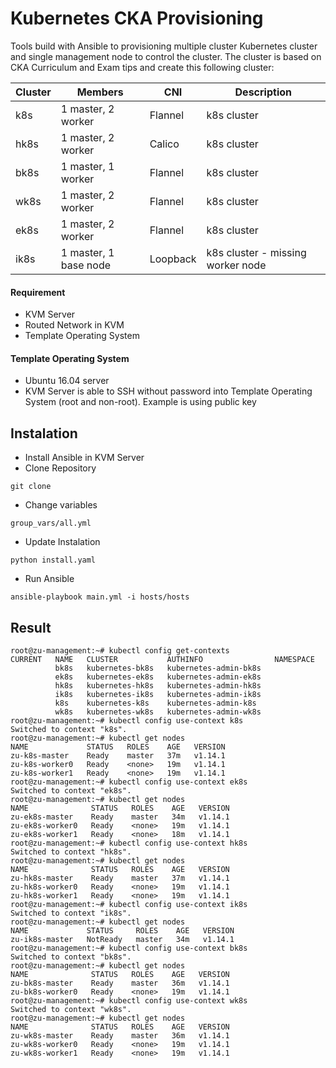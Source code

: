 # Kubernetes CKA Provisioning
Tools build with Ansible to provisioning multiple cluster Kubernetes cluster and single management node to control the cluster. The cluster is based on CKA Curriculum and Exam tips and create this following cluster:

| Cluster | Members | CNI      | Description |
|---------|---------|----------|-------------|
| k8s     | 1 master, 2 worker        | Flannel  | k8s cluster            |
| hk8s    | 1 master, 2 worker        | Calico   | k8s cluster            |
| bk8s    | 1 master, 1 worker        | Flannel  | k8s cluster            |
| wk8s    | 1 master, 2 worker        | Flannel  | k8s cluster            |
| ek8s    | 1 master, 2 worker        | Flannel  | k8s cluster            |
| ik8s    | 1 master, 1 base node        | Loopback | k8s cluster - missing worker node            |

#### Requirement
- KVM Server
- Routed Network in KVM
- Template Operating System

#### Template Operating System
- Ubuntu 16.04 server
- KVM Server is able to SSH without password into Template Operating System (root and non-root). Example is using public key

## Instalation
- Install Ansible in KVM Server
- Clone Repository
```
git clone
```
- Change variables
```
group_vars/all.yml
```
- Update Instalation
```
python install.yaml
```
- Run Ansible
```
ansible-playbook main.yml -i hosts/hosts
```

## Result
```
root@zu-management:~# kubectl config get-contexts
CURRENT   NAME   CLUSTER           AUTHINFO                NAMESPACE
          bk8s   kubernetes-bk8s   kubernetes-admin-bk8s   
          ek8s   kubernetes-ek8s   kubernetes-admin-ek8s   
          hk8s   kubernetes-hk8s   kubernetes-admin-hk8s   
          ik8s   kubernetes-ik8s   kubernetes-admin-ik8s   
          k8s    kubernetes-k8s    kubernetes-admin-k8s    
          wk8s   kubernetes-wk8s   kubernetes-admin-wk8s   
root@zu-management:~# kubectl config use-context k8s
Switched to context "k8s".
root@zu-management:~# kubectl get nodes
NAME             STATUS   ROLES    AGE   VERSION
zu-k8s-master    Ready    master   37m   v1.14.1
zu-k8s-worker0   Ready    <none>   19m   v1.14.1
zu-k8s-worker1   Ready    <none>   19m   v1.14.1
root@zu-management:~# kubectl config use-context ek8s
Switched to context "ek8s".
root@zu-management:~# kubectl get nodes
NAME              STATUS   ROLES    AGE   VERSION
zu-ek8s-master    Ready    master   34m   v1.14.1
zu-ek8s-worker0   Ready    <none>   19m   v1.14.1
zu-ek8s-worker1   Ready    <none>   18m   v1.14.1
root@zu-management:~# kubectl config use-context hk8s
Switched to context "hk8s".
root@zu-management:~# kubectl get nodes
NAME              STATUS   ROLES    AGE   VERSION
zu-hk8s-master    Ready    master   37m   v1.14.1
zu-hk8s-worker0   Ready    <none>   19m   v1.14.1
zu-hk8s-worker1   Ready    <none>   19m   v1.14.1
root@zu-management:~# kubectl config use-context ik8s
Switched to context "ik8s".
root@zu-management:~# kubectl get nodes
NAME             STATUS     ROLES    AGE   VERSION
zu-ik8s-master   NotReady   master   34m   v1.14.1
root@zu-management:~# kubectl config use-context bk8s
Switched to context "bk8s".
root@zu-management:~# kubectl get nodes
NAME              STATUS   ROLES    AGE   VERSION
zu-bk8s-master    Ready    master   36m   v1.14.1
zu-bk8s-worker0   Ready    <none>   19m   v1.14.1
root@zu-management:~# kubectl config use-context wk8s
Switched to context "wk8s".
root@zu-management:~# kubectl get nodes
NAME              STATUS   ROLES    AGE   VERSION
zu-wk8s-master    Ready    master   36m   v1.14.1
zu-wk8s-worker0   Ready    <none>   19m   v1.14.1
zu-wk8s-worker1   Ready    <none>   19m   v1.14.1
```